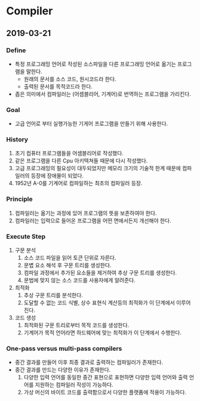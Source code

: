 # Compiler
## 2019-03-21

### Define
- 특정 프로그래밍 언어로 작성된 소스파일을 다른 프로그래밍 언어로 옮기는 프로그램을 말한다.
    - 원래의 문서를 소스 코드, 원시코드라 한다.
    - 출력된 문서를 목적코드라 한다.
- 좁은 의미에서 컴파일러는 (어셈블리어, 기계어)로 번역하는 프로그램을 가리킨다.

### Goal
- 고급 언어로 부터 실행가능한 기게어 프로그램을 만들기 위해 사용한다.

### History
1. 초기 컴퓨터 프로그램들을 어셈블리어로 작성했다.
2. 같은 프로그램을 다른 Cpu 아키텍쳐들 때문에 다시 작성했다.
3. 고급 프로그래밍의 필요성이 대두되었지만 메모리 크기의 기술적 한계 때문에 컴파일러의 등장에 장애물이 되었다.
4. 1952년 A-0를 기계어로 컴파일하는 최초의 컴파일러 등장.

### Principle
1. 컴파일러는 옮기는 과정에 있어 프로그램의 뜻을 보존하여야 한다.
2. 컴파일러는 입력으로 들어온 프로그램을 어떤 면에서든지 개선해야 한다.

### Execute Step
1. 구문 분석
    1. 소스 코드 파일을 읽어 토큰 단위로 자른다.
    2. 문볍 요소 해석 후 구문 트리를 생성한다.
    3. 컴파일 과정에서 추가된 요소들을 제거하여 추상 구문 트리를 생성한다.
    4. 문법에 맞지 않는 소스 코드를 사용자에게 알려준다.
2. 최적화
    1. 추상 구문 트리를 분석한다.
    2. 도달할 수 없는 코드 식별, 상수 표현식 계산등의 최적화가 이 단계에서 이루어진다.
3. 코드 생성
    1. 최적화된 구문 트리로부터 목적 코드를 생성한다.
    2. 기계어가 목적 언어라면 하드웨어에 맞는 최적화가 이 단계에서 수행한다.

### One-pass versus multi-pass compilers
- 중간 결과를 만들어 이후 최종 결과로 출력하는 컴파일러가 존재한다.
- 중간 결과를 만드는 다양한 이유가 존재한다.
    1. 다양한 입력 언어를 동일한 중간 표현으로 표현하면 다양한 입력 언어와 출력 언어를 지원하는 컴파일러 작성이 가능하다.
    2. 가상 머신의 바이트 코드를 출력함으로서 다양한 플랫폼에 적용이 가능하다.